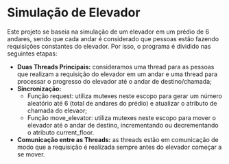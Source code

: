 # Simulação de Elevador
Este projeto se baseia na simulação de um elevador em um prédio de 6 andares, sendo que cada andar é considerado que pessoas estão fazendo requisições constantes do elevador. Por isso, o programa é dividido nas seguintes etapas:
- **Duas Threads Principais:** consideramos uma thread para as pessoas que realizam a requisição do elevador em um andar e uma thread para processar o progresso do elevador até o andar de destino/chamada;
- **Sincronização:**
  - Função request: utiliza mutexes neste escopo para gerar um número aleatório até 6 (total de andares do prédio) e atualizar o atributo de chamada do elevaor;
  - Função move_elevator: utiliza mutexes neste escopo para mover o elevador até o andar de destino, incrementando ou decrementando o atributo current_floor.
- **Comunicação entre as Threads:** as threads estão em comunicação de modo que a requisição é realizada sempre antes do elevador começar a se mover.
